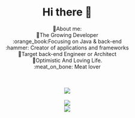 <div align = "center"><h1> Hi there 👋</h1></div>
 
<div align = "center">
  <dl>
    <dt>💬About me:</dt>
    <dt>🌱The Growing Developer</dt>
    <dt>:orange_book:Focusing on Java & back-end</dt>
    <dt>:hammer: Creator of applications and frameworks</dt>
   <dt>🚩Target back-end Engineer or Architect</dt>
   <dt>🌈Optimistic And Loving Life.</dt>
   <dt>:meat_on_bone: Meat lover</dt>
   </dl>
</div>
 
<br>
<br>
 
<div align="center"> 
<img src="https://metrics.lecoq.io/J-Ziheng?template=classic&base.header=0&base.metadata=0&base=header%2C%20activity%2C%20community%2C%20repositories%2C%20metadata&base.indepth=false&base.hireable=false&base.skip=false&config.timezone=Asia%2FShanghai"> 
</div>
 
<br>  
  
<div align="center"> 
  <img src="https://github-readme-stats.vercel.app/api?username=J-Ziheng&show_icons=true&icon_color=CE1D2D&text_color=718096&bg_color=ffffff&hide_title=true" />
</div>
 
<div align="center"> 
  <img src="https://github-readme-stats.vercel.app/api/top-langs/?username=J-Ziheng&layout=compact&hide_border=true&langs_count=10"> 
</div>

 
 
<!--
**J-Ziheng/J-Ziheng** is a ✨ _special_ ✨ repository because its `README.md` (this file) appears on your GitHub profile.

Here are some ideas to get you started:

- 🔭 I’m currently working on ...
- 🌱 I’m currently learning ...
- 👯 I’m looking to collaborate on ...
- 🤔 I’m looking for help with ...
- 💬 Ask me about ...
- 📫 How to reach me: ...
- 😄 Pronouns: ...
- ⚡ Fun fact: ...
-->



<!--
<div align="center"> 
  <img src="https://metrics.lecoq.io/J-Ziheng?template=classic&languages=1&base=header%2C%20activity%2C%20community%2C%20repositories%2C%20metadata&base.indepth=false&base.hireable=false&base.skip=false&languages=false&languages.limit=8&languages.threshold=0%25&languages.other=false&languages.colors=github&languages.sections=most-used&languages.indepth=false&languages.analysis.timeout=15&languages.analysis.timeout.repositories=7.5&languages.categories=markup%2C%20programming&languages.recent.categories=markup%2C%20programming&languages.recent.load=300&languages.recent.days=14&config.timezone=Asia%2FShanghai"> 
</div>

<div align="right"> 
  <img src="https://github-readme-stats.vercel.app/api/top-langs/?username=J-Ziheng&hide_title=true&hide_border=true&layout=compact&langs_count=6&text_color=000&icon_color=fff&bg_color=0,52fa5a,4dfcff,c64dff&theme=graywhite" /> 
</div>

- :orange_book: Focusing on Swift & iOS
- :hammer: Creator of applications and frameworks
- :ram: Founder the ObjCCN
- :meat_on_bone: Meat lover



-->

